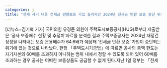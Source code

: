 ```yaml
---
categories: j
title: "전세 사기 대응 전세금 반환보증 가입 늘리지만 2024년 전세금 반환 보증 중단 위기"
---
```

[더뉴스=김기혁 기자] 국민의힘 유경준 의원이 주택도시보증공사(HUG)로부터 제출받은 ‘공사 보증배수 현황 및 추정치’자료를 분석한 결과 주택보증공사는 2024년 재정건정성을 나타내는 보증 운용배수가 64.6배가 예상돼 ‘전세금 반환 보증’ 가입이 중단되는 위기에 있는 것으로 나타났다.																현행 「주택도시기금법」에 따르면 공사의 총액 한도는 자기자본의 60배를 초과하지 아니하는 범위 내에서 정할 수 있도록 되어 있어 60배를 초과하는 경우 공사는 어떠한 보증상품도 공급할 수 없게 된다.지난 1일 정부는 「전세